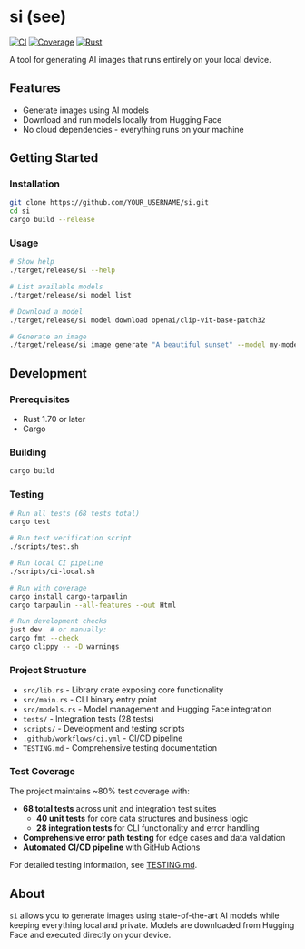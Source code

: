 # si (see)

[![CI](https://github.com/YOUR_USERNAME/si/workflows/CI/badge.svg)](https://github.com/YOUR_USERNAME/si/actions)
[![Coverage](https://codecov.io/gh/YOUR_USERNAME/si/branch/main/graph/badge.svg)](https://codecov.io/gh/YOUR_USERNAME/si)
[![Rust](https://img.shields.io/badge/rust-1.70%2B-blue.svg)](https://www.rust-lang.org)

A tool for generating AI images that runs entirely on your local device.

## Features

- Generate images using AI models
- Download and run models locally from Hugging Face
- No cloud dependencies - everything runs on your machine

## Getting Started

### Installation

```bash
git clone https://github.com/YOUR_USERNAME/si.git
cd si
cargo build --release
```

### Usage

```bash
# Show help
./target/release/si --help

# List available models
./target/release/si model list

# Download a model
./target/release/si model download openai/clip-vit-base-patch32

# Generate an image
./target/release/si image generate "A beautiful sunset" --model my-model --input input.jpg --output output.png
```

## Development

### Prerequisites

- Rust 1.70 or later
- Cargo

### Building

```bash
cargo build
```

### Testing

```bash
# Run all tests (68 tests total)
cargo test

# Run test verification script
./scripts/test.sh

# Run local CI pipeline
./scripts/ci-local.sh

# Run with coverage
cargo install cargo-tarpaulin
cargo tarpaulin --all-features --out Html

# Run development checks
just dev  # or manually:
cargo fmt --check
cargo clippy -- -D warnings
```

### Project Structure

- `src/lib.rs` - Library crate exposing core functionality
- `src/main.rs` - CLI binary entry point
- `src/models.rs` - Model management and Hugging Face integration
- `tests/` - Integration tests (28 tests)
- `scripts/` - Development and testing scripts
- `.github/workflows/ci.yml` - CI/CD pipeline
- `TESTING.md` - Comprehensive testing documentation

### Test Coverage

The project maintains ~80% test coverage with:

- **68 total tests** across unit and integration test suites
  - **40 unit tests** for core data structures and business logic
  - **28 integration tests** for CLI functionality and error handling
- **Comprehensive error path testing** for edge cases and data validation
- **Automated CI/CD pipeline** with GitHub Actions

For detailed testing information, see [TESTING.md](./TESTING.md).

## About

`si` allows you to generate images using state-of-the-art AI models while keeping everything local and private. Models are downloaded from Hugging Face and executed directly on your device.
